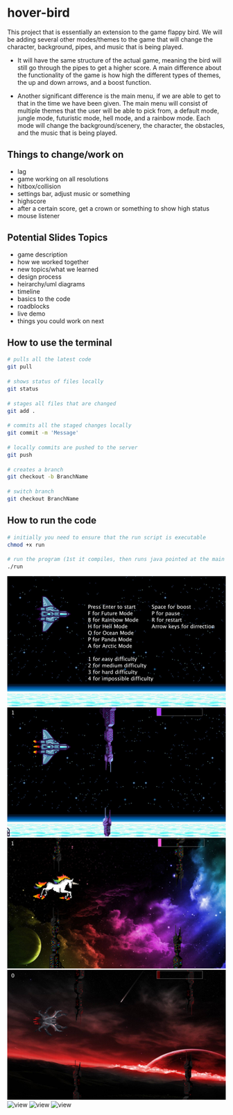 # hover-bird
This project that is essentially an extension to the game flappy bird. We will be adding several other modes/themes to the game that will change the character, background, pipes, and music that is being played. 

-   It will have the same structure of the actual game, meaning the bird will still go through the pipes to get a higher score. A main difference about the functionality of the game is how high the different types of themes, the up and down arrows, and a boost function.

-   Another significant difference is the main menu, if we are able to get to that in the time we have been given. The main menu will consist of multiple themes that the user will be able to pick from, a default mode, jungle mode, futuristic mode, hell mode, and a rainbow mode. Each mode will change the background/scenery, the character, the obstacles, and the music that is being played.

## Things to change/work on
-   lag
-   game working on all resolutions
-   hitbox/collision
-   settings bar, adjust music or something
-   highscore
-   after a certain score, get a crown or something to show high status
-   mouse listener

## Potential Slides Topics
-   game description
-   how we worked together
-   new topics/what we learned
-   design process
-   heirarchy/uml diagrams
-   timeline
-   basics to the code
-   roadblocks
-   live demo
-   things you could work on next

## How to use the terminal
```zsh
# pulls all the latest code
git pull

# shows status of files locally
git status

# stages all files that are changed
git add .

# commits all the staged changes locally
git commit -m 'Message'

# locally commits are pushed to the server
git push

# creates a branch
git checkout -b BranchName

# switch branch
git checkout BranchName
```
## How to run the code
```zsh
# initially you need to ensure that the run script is executable
chmod +x run

# run the program (1st it compiles, then runs java pointed at the main class aka Window)
./run
```

![view](./images/READMEnew11.png)
![view](./images/READMEnew2.png)
![view](./images/READMEnew3.png)
![view](./images/READMEnew4.png)
![view](./images/READMEnew5.png)
![view](./images/READMEnew6.png)
![view](./images/READMEnew7.png)

